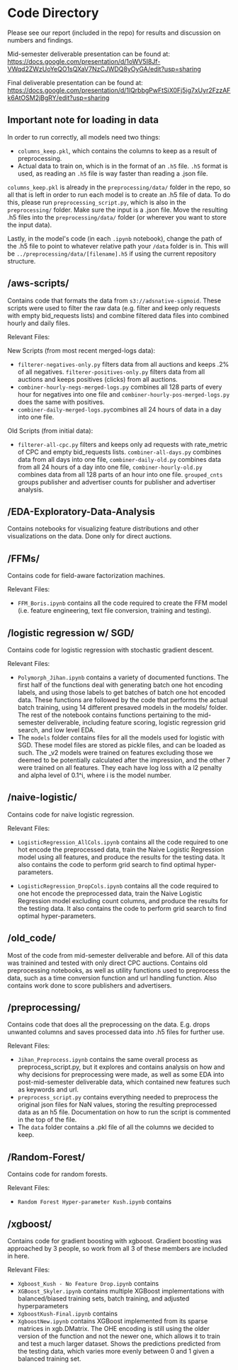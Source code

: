 # Code Directory
Please see our report (included in the repo) for results and discussion on numbers and findings.

Mid-semester deliverable presentation can be found at: https://docs.google.com/presentation/d/1oWV5I8Jf-VWqd2ZWzUoYeQO1sQXaV7NzCJWDQ8yOyGA/edit?usp=sharing

Final deliverable presentation can be found at: https://docs.google.com/presentation/d/1lQrbbgPwFtSiX0Fj5ig7xUyr2FzzAFk6AtOSM2jBgRY/edit?usp=sharing

## Important note for loading in data
In order to run correctly, all models need two things:
* `columns_keep.pkl`, which contains the columns to keep as a result of preprocessing.
* Actual data to train on, which is in the format of an `.h5` file. `.h5` format is used, as reading an `.h5` file is way faster than reading a .json file.

`columns_keep.pkl` is already in the `preprocessing/data/` folder in the repo, so all that is left in order to run each model is to create an .h5 file of data. To do this, please run `preprocessing_script.py`, which is also in the `preprocessing/` folder. Make sure the input is a .json file. Move the resulting .h5 files into the `preprocessing/data/` folder (or wherever you want to store the input data).

Lastly, in the model's code (in each `.ipynb` notebook), change the path of the .h5 file to point to whatever relative path your  `/data` folder is in. This will be `../preprocessing/data/[filename].h5` if using the current repository structure.


## /aws-scripts/
Contains code that formats the data from `s3://adsnative-sigmoid`. These scripts were used to filter the raw data (e.g. filter and keep only requests with empty bid_requests lists) and combine filtered data files into combined hourly and daily files.

Relevant Files:


New Scripts (from most recent merged-logs data):
* `filterer-negatives-only.py`	filters data from all auctions and keeps .2% of all negatives. `filterer-positives-only.py` filters data from all auctions and keeps positives (clicks) from all auctions.
* `combiner-hourly-negs-merged-logs.py` combines all 128 parts of every hour for negatives into one file and `combiner-hourly-pos-merged-logs.py`	does the same with positives.
* `combiner-daily-merged-logs.py`combines all 24 hours of data in a day into one file.





Old Scripts (from initial data):
* `filterer-all-cpc.py`	filters and keeps only ad requests with rate_metric of CPC and empty bid_requests lists. `combiner-all-days.py` combines data from all days into one file, `combiner-daily-old.py` combines data from all 24 hours of a day into one file, `combiner-hourly-old.py` combines data from all 128 parts of an hour into one file. `grouped_cnts` groups publisher and advertiser counts for publisher and advertiser analysis.


## /EDA-Exploratory-Data-Analysis
Contains notebooks for visualizing feature distributions and other visualizations on the data. Done only for direct auctions.


## /FFMs/
Contains code for field-aware factorization machines.

Relevant Files:
* `FFM_Boris.ipynb` contains all the code required to create the FFM model (i.e. feature engineering, text file conversion, training and testing).


## /logistic regression w/ SGD/
Contains code for logistic regression with stochastic gradient descent.

Relevant Files: 
* `Polymorph_Jihan.ipynb` contains a variety of documented functions. The first half of the functions deal with generating batch one hot encoding labels, and using those labels to get batches of batch one hot encoded data. These functions are followed by the code that performs the actual batch training, using 14 different presaved models in the models/ folder. The rest of the notebook contains functions pertaining to the mid-semester deliverable, including feature scoring, logistic regression grid search, and low level EDA.
* The `models` folder contains files for all the models used for logistic with SGD. These model files are stored as pickle files, and can be loaded as such. The _v2 models were trained on features excluding those we deemed to be potentially calculated after the impression, and the other 7 were trained on all features. They each have log loss with a l2 penalty and alpha level of 0.1^i, where i is the model number.


## /naive-logistic/
Contains code for naive logistic regression.

Relevant Files:
* `LogisticRegression_AllCols.ipynb` contains all the code required to one hot encode the preprocessed data, train the Naive Logistic Regression model using all features, and produce the results for the testing data. It also contains the code to perform grid search to find optimal hyper-parameters.  

* `LogisticRegression_DropCols.ipynb` contains all the code required to one hot encode the preprocessed data, train the Naive Logistic Regression model excluding count columns, and produce the results for the testing data. It also contains the code to perform grid search to find optimal hyper-parameters.  


## /old_code/
Most of the code from mid-semester deliverable and before. All of this data was trainined and tested with only direct CPC auctions. Contains old preprocessing notebooks, as well as utility functions used to preprocess the data, such as a time conversion function and url handling function. Also contains work done to score publishers and advertisers.

## /preprocessing/
Contains code that does all the preprocessing on the data. E.g. drops unwanted columns and saves processed data into .h5 files for further use.

Relevant Files:
* `Jihan_Preprocess.ipynb` contains the same overall process as preprocess_script.py, but it explores and contains analysis on how and why decisions for preprocessing were made, as well as some EDA into post-mid-semester deliverable data, which contained new features such as keywords and url.
* `preprocess_script.py` contains everything needed to preprocess the original json files for NaN values, storing the resulting preprocessed data as an h5 file. Documentation on how to run the script is commented in the top of the file.
* The `data` folder contains a .pkl file of all the columns we decided to keep.


## /Random-Forest/
Contains code for random forests.

Relevant Files:
* `Random Forest Hyper-parameter Kush.ipynb` contains 

## /xgboost/
Contains code for gradient boosting with xgboost. Gradient boosting was approached by 3 people, so work from all 3 of these members are included in here.

Relevant Files:

* `Xgboost_Kush - No Feature Drop.ipynb` contains
* `XGBoost_Skyler.ipynb` contains multiple XGBoost implementations with balanced/biased training sets, batch training, and adjusted hyperparameters
* `XgboostKush-Final.ipynb` contains
* `XgboostNew.ipynb` contains XGBoost implemented from its sparse matrices in xgb.DMatrix. The OHE encoding is still using the older version of the function and not the newer one, which allows it to train and test a much larger dataset. Shows the predictions predicted from the testing data, which varies more evenly between 0 and 1 given a balanced training set.

